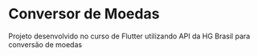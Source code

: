 # Conversor de Moedas

Projeto desenvolvido no curso de Flutter utilizando API da HG Brasil para conversão de moedas
